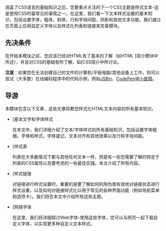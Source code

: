 涵盖了CSS语言的基础知识之后，您要重点关注的下一个CSS主题是样式文本-这是使用CSS时最常见的事情之一。在这里，我们看一下文本样式设置的基本知识，包括设置字体，粗体，斜体，行和字母间距，阴影和其他文本功能。我们通过在页面上应用自定义字体以及样式化列表和链接来完善模块。

## 先决条件

在开始本模块之前，您应该已经对HTML有了基本的了解（如HTML [简介模块中所述），并且对CSS的基础有所了解，如[CSS简介中所讨论。

**注意**：如果您在无法创建自己的文件的计算机/平板电脑/其他设备上工作，则可以尝试（大多数）在线编码程序中的代码示例，例如[JSBin](https://jsbin.com/)，[CodePen](https://codepen.io/)或[小故障](https://glitch.com/)。

## 导游

本模块包含以下文章，这些文章将教您样式化HTML文本内容的所有基本知识。

- [基本文字和字体样式 

  在本文中，我们详细介绍了文本/字体样式的所有基础知识，包括设置字体粗细，字体和样式，字体速记，文本对齐和其他效果以及行和字母间距。

- [样式表 

  列表在大多数情况下都与其他任何文本一样，但是有一些您需要了解的特定于列表的CSS属性以及要考虑的一些最佳实践。本文介绍了所有内容。

- [样式链接 

  对链接进行样式设置时，重要的是要了解如何利用伪类有效地对链接状态进行样式设置，以及如何对链接样式化以用于常见的各种界面功能（例如导航菜单和选项卡）。我们将在本文中介绍所有这些主题。

- [网络字体 

  在这里，我们将详细探讨Web字体-使用这些字体，您可以与网页一起下载自定义字体，以实现更多种自定义文本样式。